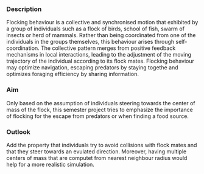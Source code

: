### Description

Flocking behaviour is a collective and synchronised motion that exhibited by a group of individuals such as a flock of birds, school of fish, swarm of insects or herd of mammals. Rather than being coordinated from one of the individuals in the groups themselves, this behaviour arises through self-coordination. The collective pattern merges from positive feedback mechanisms in local interactions, leading to the adjustment of the moving trajectory of the individual according to its flock mates. Flocking behaviour may optimize navigation, escaping predators by staying togethe and optimizes foraging efficiency by sharing information.

### Aim

Only based on the assumption of individuals steering towards the center of mass of the flock, this semester project tries to emphasize the importance of flocking for the escape from predators or when finding a food source.

### Outlook

Add the property that individuals try to avoid collisions with flock mates and that they steer towards an evulated direction. Moreover, having multiple centers of mass that are computet from nearest neighbour radius would help for a more realistic simulation.
